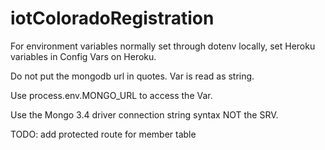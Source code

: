 # iotColoradoRegistration

For environment variables normally set through dotenv locally, set Heroku variables in Config Vars on Heroku.

Do not put the mongodb url in quotes. Var is read as string.

Use process.env.MONGO_URL to access the Var.

Use the Mongo 3.4 driver connection string syntax NOT the SRV.

TODO: add protected route for member table

